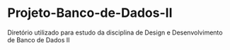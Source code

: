 # Projeto-Banco-de-Dados-II
Diretório utilizado para estudo da disciplina de Design e Desenvolvimento de Banco de Dados II
